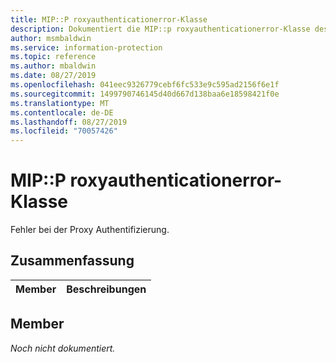 ```yaml
---
title: MIP::P roxyauthenticationerror-Klasse
description: Dokumentiert die MIP::p roxyauthenticationerror-Klasse des MIP-SDK (Microsoft Information Protection).
author: msmbaldwin
ms.service: information-protection
ms.topic: reference
ms.author: mbaldwin
ms.date: 08/27/2019
ms.openlocfilehash: 041eec9326779cebf6fc533e9c595ad2156f6e1f
ms.sourcegitcommit: 1499790746145d40d667d138baa6e18598421f0e
ms.translationtype: MT
ms.contentlocale: de-DE
ms.lasthandoff: 08/27/2019
ms.locfileid: "70057426"
---
```

# <a name="class-mipproxyauthenticationerror"></a>MIP::P roxyauthenticationerror-Klasse 
Fehler bei der Proxy Authentifizierung.
  
## <a name="summary"></a>Zusammenfassung
 Member                        | Beschreibungen                                
--------------------------------|---------------------------------------------
  
## <a name="members"></a>Member
_Noch nicht dokumentiert._
